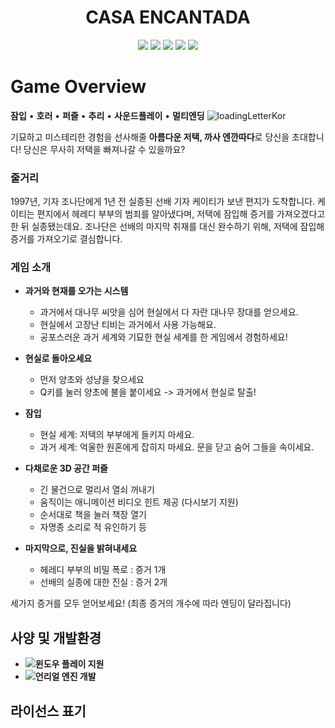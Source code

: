 <h1 align="center"><b>CASA ENCANTADA</b></h1>

<p align="center">
  <img src="https://img.shields.io/badge/made by-익명의 드래곤-red">
  <img src="https://img.shields.io/badge/Unreal-5.1.1-9347FF?logo=unrealengine">
  <img src="https://img.shields.io/badge/Stealth-333333">
  <img src="https://img.shields.io/badge/Puzzle-orange">
  <img src="https://img.shields.io/badge/Horror-red">
</p>


# Game Overview 
**잠입** • **호러** • **퍼즐** • **추리** • **사운드플레이** • **멀티엔딩**
![loadingLetterKor](https://github.com/Hellowhales7/CasaEncantada/assets/113617650/47bd7bcb-1f08-4749-a339-176bb94cdad8)


기묘하고 미스테리한 경험을 선사해줄 **아름다운 저택, 까사 엔깐따다**로 당신을 초대합니다! 
당신은 무사히 저택을 빠져나갈 수 있을까요?

### 줄거리
1997년, 기자 조나단에게 1년 전 실종된 선배 기자 케이티가 보낸 편지가 도착합니다. 케이티는 편지에서 헤레디 부부의 범죄를 알아냈다며, 저택에 잠입해 증거를 가져오겠다고 한 뒤 실종됐는데요. 조나단은 선배의 마지막 취재를 대신 완수하기 위해, 저택에 잠입해 증거를 가져오기로 결심합니다.

### 게임 소개
- **과거와 현재를 오가는 시스템**
  - 과거에서 대나무 씨앗을 심어 현실에서 다 자란 대나무 장대를 얻으세요.
  - 현실에서 고장난 티비는 과거에서 사용 가능해요.
  - 공포스러운 과거 세계와 기묘한 현실 세계를 한 게임에서 경험하세요!

- **현실로 돌아오세요**
  - 먼저 양초와 성냥을 찾으세요
  - Q키를 눌러 양초에 불을 붙이세요 -> 과거에서 현실로 탈출!

- **잠입**
  - 현실 세계: 저택의 부부에게 들키지 마세요.
  - 과거 세계: 억울한 원혼에게 잡히지 마세요.
    문을 닫고 숨어 그들을 속이세요.

- **다채로운 3D 공간 퍼즐**
  - 긴 물건으로 멀리서 열쇠 꺼내기
  - 움직이는 애니메이션 비디오 힌트 제공 (다시보기 지원)
  - 순서대로 책을 눌러 책장 열기
  - 자명종 소리로 적 유인하기 등

- **마지막으로, 진실을 밝혀내세요**
  - 헤레디 부부의 비밀 폭로 : 증거 1개
  - 선배의 실종에 대한 진실 : 증거 2개

세가지 증거를 모두 얻어보세요!
(최종 증거의 개수에 따라 엔딩이 달라집니다)

## 사양 및 개발환경
- <img src="https://img.shields.io/badge/Windows-0170CE?logo=windows">**윈도우 플레이 지원**
- <img src="https://img.shields.io/badge/Unreal-0E1128?logo=unrealengine">**언리얼 엔진 개발**

## 라이선스 표기






